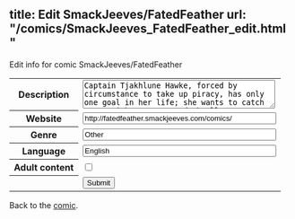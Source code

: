 title: Edit SmackJeeves/FatedFeather
url: "/comics/SmackJeeves_FatedFeather_edit.html"
---
Edit info for comic SmackJeeves/FatedFeather

<form name="comic" action="http://gaepostmail.appspot.com/comic/" method="post">
<table class="comicinfo">
<tr>
<th>Description</th><td><textarea name="description" cols="40" rows="3">Captain Tjakhlune Hawke, forced by circumstance to take up piracy, has only one goal in her life; she wants to catch a man with no name, and she'll go to any length or time to do it.</textarea></td>
</tr>
<tr>
<th>Website</th><td><input type="text" name="url" value="http://fatedfeather.smackjeeves.com/comics/" size="40"/></td>
</tr>
<tr>
<th>Genre</th><td><input type="text" name="genre" value="Other" size="40"/></td>
</tr>
<tr>
<th>Language</th><td><input type="text" name="language" value="English" size="40"/></td>
</tr>
<tr>
<th>Adult content</th><td><input type="checkbox" name="adult" value="adult" /></td>
</tr>
<tr>
<th></th><td>
<input type="hidden" name="comic" value="SmackJeeves_FatedFeather" />
<input type="submit" name="submit" value="Submit" />
</td>
</tr>
</table>
</form>

Back to the [comic](SmackJeeves_FatedFeather.html).
